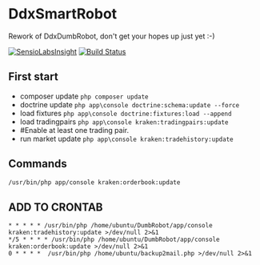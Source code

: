 # DdxSmartRobot
Rework of DdxDumbRobot, don't get your hopes up just yet :-)

[![SensioLabsInsight](https://insight.sensiolabs.com/projects/62593c62-56b0-492d-b375-bbb4aa20cb1e/big.png)](https://insight.sensiolabs.com/projects/62593c62-56b0-492d-b375-bbb4aa20cb1e)
[![Build Status](https://travis-ci.org/Ddall/SmartRobot.svg)](https://travis-ci.org/Ddall/SmartRobot)

## First start
* composer update ``php composer update``
* doctrine update ``php app\console doctrine:schema:update --force``
* load fixtures    ``php app\console doctrine:fixtures:load --append``
* load tradingpairs ``php app\console kraken:tradingpairs:update``
* #Enable at least one trading pair.
* run market update ``php app\console kraken:tradehistory:update``

## Commands
```bash
/usr/bin/php app/console kraken:orderbook:update
```

## ADD TO CRONTAB 
```
* * * * * /usr/bin/php /home/ubuntu/DumbRobot/app/console kraken:tradehistory:update >/dev/null 2>&1
*/5 * * * * /usr/bin/php /home/ubuntu/DumbRobot/app/console kraken:orderbook:update >/dev/null 2>&1
0 * * * *  /usr/bin/php /home/ubuntu/backup2mail.php >/dev/null 2>&1
```
